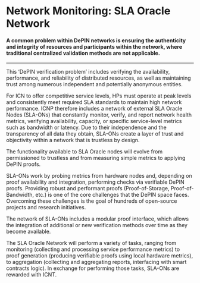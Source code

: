 # Network Monitoring: SLA Oracle Network

#### A common problem within DePIN networks is ensuring the authenticity and integrity of resources and participants within the network, where traditional centralized validation methods are not applicable.&#x20;

***

This ‘DePIN verification problem’ includes verifying the availability, performance, and reliability of distributed resources, as well as maintaining trust among numerous independent and potentially anonymous entities.&#x20;

For ICN to offer competitive service levels, HPs must operate at peak levels and consistently meet required SLA standards to maintain high network performance. ICNP therefore includes a network of external SLA Oracle Nodes (SLA-ONs) that constantly monitor, verify, and report network health metrics, verifying availability, capacity, or specific service-level metrics such as bandwidth or latency. Due to their independence and the transparency of all data they obtain, SLA-ONs create a layer of trust and objectivity within a network that is trustless by design.&#x20;

The functionality available to SLA Oracle nodes will evolve from permissioned to trustless and from measuring simple metrics to applying DePIN proofs.&#x20;

SLA-ONs work by probing metrics from hardware nodes and, depending on proof availability and integration, performing checks via verifiable DePIN proofs. Providing robust and performant proofs (Proof-of-Storage, Proof-of-Bandwidth, etc.) is one of the core challenges that the DePIN space faces. Overcoming these challenges is the goal of hundreds of open-source projects and research initiatives.&#x20;

The network of SLA-ONs includes a modular proof interface, which allows the integration of additional or new verification methods over time as they become available.&#x20;

The SLA Oracle Network will perform a variety of tasks, ranging from monitoring (collecting and processing service performance metrics) to proof generation (producing verifiable proofs using local hardware metrics), to aggregation (collecting and aggregating reports, interfacing with smart contracts logic). In exchange for performing those tasks, SLA-ONs are rewarded with ICNT.&#x20;
